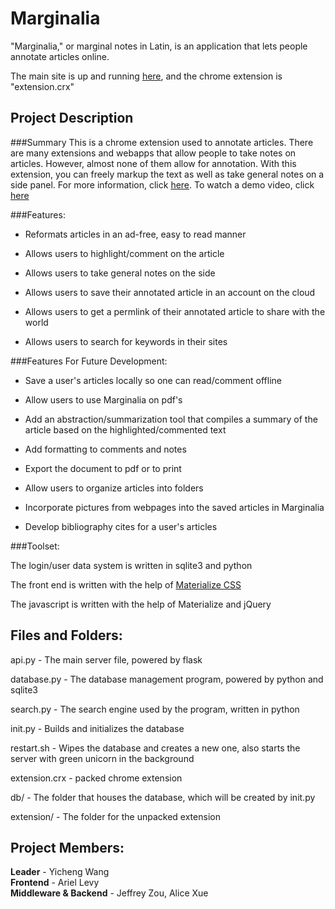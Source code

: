 # Marginalia

"Marginalia," or marginal notes in Latin, is an application that lets people
annotate articles online.

The main site is up and running [here](http://marginalia.alex-wyc.me), and the
chrome extension is "extension.crx"

## Project Description

###Summary
This is a chrome extension used to annotate articles. There are many extensions
and webapps that allow people to take notes on articles. However, almost none
of them allow for annotation. With this extension, you can freely markup the
text as well as take general notes on a side panel. For more information, click
[here](http://marginalia.alex-wyc.me/about).
To watch a demo video, click [here](https://www.youtube.com/watch?v=OBCynq96As0&feature=youtu.be)

###Features:

- Reformats articles in an ad-free, easy to read manner

- Allows users to highlight/comment on the article

- Allows users to take general notes on the side

- Allows users to save their annotated article in an account on the cloud

- Allows users to get a permlink of their annotated article to share with the
   world

- Allows users to search for keywords in their sites

###Features For Future Development:

- Save a user's articles locally so one can read/comment offline

- Allow users to use Marginalia on pdf's

- Add an abstraction/summarization tool that compiles a summary of the article
   based on the highlighted/commented text

- Add formatting to comments and notes

- Export the document to pdf or to print
 
- Allow users to organize articles into folders
 
- Incorporate pictures from webpages into the saved articles in Marginalia

- Develop bibliography cites for a user's articles

###Toolset:

The login/user data system is written in sqlite3 and python

The front end is written with the help of [Materialize CSS](http://materializecss.com/)

The javascript is written with the help of Materialize and jQuery

## Files and Folders:

api.py - The main server file, powered by flask

database.py - The database management program, powered by python and sqlite3

search.py - The search engine used by the program, written in python

init.py - Builds and initializes the database

restart.sh - Wipes the database and creates a new one, also starts the server
with green unicorn in the background

extension.crx - packed chrome extension

db/ - The folder that houses the database, which will be created by init.py

extension/ - The folder for the unpacked extension

## Project Members:

**Leader** - Yicheng Wang  
**Frontend** - Ariel Levy  
**Middleware & Backend** - Jeffrey Zou, Alice Xue
